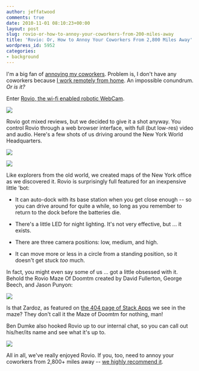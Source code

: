 ```yaml
---
author: jeffatwood
comments: true
date: 2010-11-01 08:10:23+00:00
layout: post
slug: rovio-or-how-to-annoy-your-coworkers-from-200-miles-away
title: 'Rovio: Or, How to Annoy Your Coworkers From 2,800 Miles Away'
wordpress_id: 5952
categories:
- background
---
```


I'm a big fan of [annoying my coworkers](http://www.codinghorror.com/blog/2007/11/dont-forget-to-lock-your-computer.html). Problem is, I don't have any coworkers because [I work remotely from home](http://www.codinghorror.com/blog/2010/05/on-working-remotely.html). An impossible conundrum. _Or is it?_

Enter [Rovio, the wi-fi enabled robotic WebCam](http://www.amazon.com/dp/B001CQLGD6/?tag=stackoverfl08-20).

[![](http://blog.stackoverflow.com/wp-content/uploads/rovio.jpg)](http://www.amazon.com/dp/B001CQLGD6/?tag=stackoverfl08-20)

Rovio got mixed reviews, but we decided to give it a shot anyway. You control Rovio through a web browser interface, with full (but low-res) video and audio. Here's a few shots of us driving around the New York World Headquarters.

![](http://blog.stackoverflow.com/wp-content/uploads/rovio-ui-1.jpg)

![](http://blog.stackoverflow.com/wp-content/uploads/rovio-ui-2.jpg)

Like explorers from the old world, we created maps of the New York office as we discovered it. Rovio is surprisingly full featured for an inexpensive little 'bot:





  * It can auto-dock with its base station when you get close enough -- so you can drive around for quite a while, so long as you remember to return to the dock before the batteries die. 

  * There's a little LED for night lighting. It's not very effective, but ... it exists.

  * There are three camera positions: low, medium, and high.

  * It can move more or less in a circle from a standing position, so it doesn't get stuck _too_ much.


In fact, you might even say some of us ... got a little obsessed with it. Behold the Rovio Maze Of Doomtm created by David Fullerton, George Beech, and Jason Punyon:

![](http://blog.stackoverflow.com/wp-content/uploads/rovio-maze.jpg)

Is that Zardoz, as featured on [the 404 page of Stack Apps](http://stackapps.com/404) we see in the maze? They don't call it the Maze of Doomtm for nothing, man!

Ben Dumke also hooked Rovio up to our internal chat, so you can call out his/her/its name and see what it's up to.

![](http://blog.stackoverflow.com/wp-content/uploads/rovio-chat.png)

All in all, we've really enjoyed Rovio. If you, too, need to annoy your coworkers from 2,800+ miles away -- [we highly recommend it](http://www.amazon.com/dp/B001CQLGD6/?tag=stackoverfl08-20).
